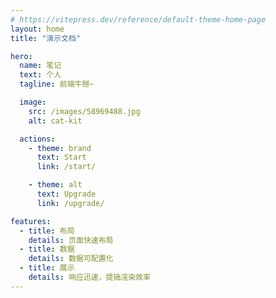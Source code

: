 ```yaml
---
# https://vitepress.dev/reference/default-theme-home-page
layout: home
title: "演示文档"

hero:
  name: 笔记
  text: 个人
  tagline: 前端牛掰~

  image:
    src: /images/58969488.jpg
    alt: cat-kit

  actions:
    - theme: brand
      text: Start
      link: /start/

    - theme: alt
      text: Upgrade
      link: /upgrade/

features:
  - title: 布局
    details: 页面快速布局
  - title: 数据
    details: 数据可配置化
  - title: 展示
    details: 响应迅速，提搞渲染效率
---
```


